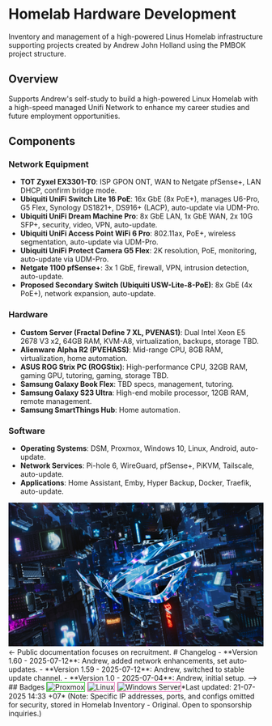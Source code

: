 # Homelab Hardware Development
Inventory and management of a high-powered Linus Homelab infrastructure supporting projects created by Andrew John Holland using the PMBOK project structure.
## Overview
Supports Andrew's self-study to build a high-powered Linux Homelab with a high-speed managed Unifi Network to enhance my career studies and future employment opportunities.
## Components
### Network Equipment
- **TOT Zyxel EX3301-T0**: ISP GPON ONT, WAN to Netgate pfSense+, LAN DHCP, confirm bridge mode.
- **Ubiquiti UniFi Switch Lite 16 PoE**: 16x GbE (8x PoE+), manages U6-Pro, G5 Flex, Synology DS1821+, DS916+ (LACP), auto-update via UDM-Pro.
- **Ubiquiti UniFi Dream Machine Pro**: 8x GbE LAN, 1x GbE WAN, 2x 10G SFP+, security, video, VPN, auto-update.
- **Ubiquiti UniFi Access Point WiFi 6 Pro**: 802.11ax, PoE+, wireless segmentation, auto-update via UDM-Pro.
- **Ubiquiti UniFi Protect Camera G5 Flex**: 2K resolution, PoE, monitoring, auto-update via UDM-Pro.
- **Netgate 1100 pfSense+**: 3x 1 GbE, firewall, VPN, intrusion detection, auto-update.
- **Proposed Secondary Switch (Ubiquiti USW-Lite-8-PoE)**: 8x GbE (4x PoE+), network expansion, auto-update.
### Hardware
- **Custom Server (Fractal Define 7 XL, PVENAS1)**: Dual Intel Xeon E5 2678 V3 x2, 64GB RAM, KVM-A8, virtualization, backups, storage TBD.
- **Alienware Alpha R2 (PVEHASS)**: Mid-range CPU, 8GB RAM, virtualization, home automation.
- **ASUS ROG Strix PC (ROGStix)**: High-performance CPU, 32GB RAM, gaming GPU, tutoring, gaming, storage TBD.
- **Samsung Galaxy Book Flex**: TBD specs, management, tutoring.
- **Samsung Galaxy S23 Ultra**: High-end mobile processor, 12GB RAM, remote management.
- **Samsung SmartThings Hub**: Home automation.
### Software
- **Operating Systems**: DSM, Proxmox, Windows 10, Linux, Android, auto-update.
- **Network Services**: Pi-hole 6, WireGuard, pfSense+, PiKVM, Tailscale, auto-update.
- **Applications**: Home Assistant, Emby, Hyper Backup, Docker, Traefik, auto-update.
<img src="https://github.com/silicastormsiam/homelab-hardware-development/raw/main/AsusROG_1920x1080.jpg" alt="Asus ROG BG">
<- Public documentation focuses on recruitment. # Changelog
- **Version 1.60 - 2025-07-12**: Andrew, added network enhancements, set auto-updates.
- **Version 1.59 - 2025-07-12**: Andrew, switched to stable update channel.
- **Version 1.0 - 2025-07-04**: Andrew, initial setup. -->
## Badges
<img src="https://img.shields.io/badge/Proxmox-E754AA?logo=proxmox&style=flat-square" alt="Proxmox" style="margin-right: 5px; border: 1px solid #00BF00;"><img src="https://img.shields.io/badge/Linux-00BF00?logo=linux&style=flat-square" alt="Linux" style="margin-right: 5px; border: 1px solid #E754AA;"><img src="https://img.shields.io/badge/Windows_Server-2596be?logo=windows&style=flat-square" alt="Windows Server" style="border: 1px solid #E754AA;">*Last updated: 21-07-2025 14:33 +07*
(Note: Specific IP addresses, ports, and configs omitted for security, stored in Homelab Inventory - Original. Open to sponsorship inquiries.)
